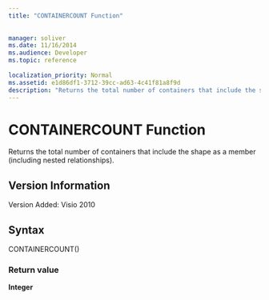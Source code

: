 ```yaml
---
title: "CONTAINERCOUNT Function"
 
 
manager: soliver
ms.date: 11/16/2014
ms.audience: Developer
ms.topic: reference
 
localization_priority: Normal
ms.assetid: e1d86df1-3712-39cc-ad63-4c41f81a8f9d
description: "Returns the total number of containers that include the shape as a member (including nested relationships)."
---
```


# CONTAINERCOUNT Function

Returns the total number of containers that include the shape as a member (including nested relationships).
  
## Version Information

Version Added: Visio 2010 
  
## Syntax

CONTAINERCOUNT()
  
### Return value

 **Integer**
  

